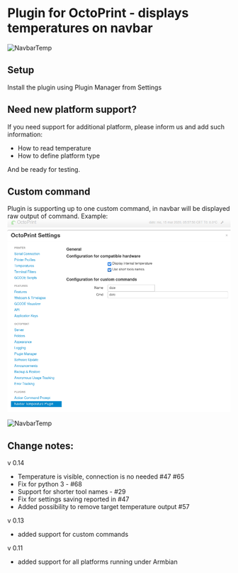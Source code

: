 # Plugin for OctoPrint - displays temperatures on navbar

![NavbarTemp](images/navbar.png?raw=true) 


## Setup

Install the plugin using Plugin Manager from Settings

## Need new platform support?
If you need support for additional platform, please inform us and add such information:
* How to read temperature
* How to define platform type

And be ready for testing.

## Custom command
Plugin is supporting up to one custom command, in navbar will be displayed raw output 
of command.
Example:
![NavbarTemp](images/custom_cmd_cfg1.png?raw=true) 

![NavbarTemp](images/custom_cmd_bar1.png?raw=true) 


## Change notes:
v 0.14 
- Temperature is visible, connection is no needed #47 #65
- Fix for python 3 - #68  
- Support for shorter tool names - #29
- Fix for settings saving reported in #47
- Added possibility to remove target temperature output #57

v 0.13 
- added support for custom commands  

v 0.11 
- added support for all platforms running under Armbian  